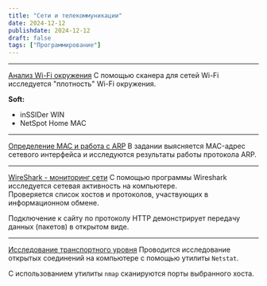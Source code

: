 ```yaml
---
title: "Сети и телекоммуникации"
date: 2024-12-12
publishdate: 2024-12-12
draft: false
tags: ["Программирование"]
---
```

---

[Анализ Wi-Fi окружения](https://disk.yandex.ru/i/Aby4aJObQFMkwA)
С помощью сканера для сетей Wi-Fi исследуется "плотность" Wi-Fi окружения.  

**Soft:**  
- inSSIDer WIN  
- NetSpot Home MAC  

---

[Определение MAC и работа с ARP](https://disk.yandex.ru/i/_BEOxAAr4wTc5w)
В задании выясняется MAC-адрес сетевого интерфейса и исследуются результаты работы протокола ARP.  

---


[WireShark - мониторинг сети](https://disk.yandex.ru/i/ulLVEcWmwFB6Cg)
С помощью программы Wireshark исследуется сетевая активность на компьютере.  
Проверяется список хостов и протоколов, участвующих в информационном обмене.  

Подключение к сайту по протоколу HTTP демонстрирует передачу данных (пакетов) в открытом виде.  

---


[Исследование транспортного уровня](https://disk.yandex.ru/i/CYyFjBVvt_3uDg)
Проводится исследование открытых соединений на компьютере с помощью утилиты `Netstat`.  

С использованием утилиты `nmap` сканируются порты выбранного хоста.  
